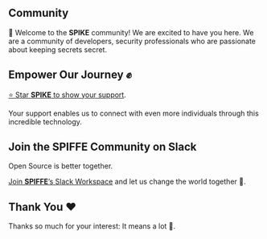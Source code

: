 ## Community

👋 Welcome to the **SPIKE** community! We are excited to have you here. We are a 
community of developers, security professionals who are 
passionate about keeping secrets secret.

## Empower Our Journey ✊

[⭐️ Star **SPIKE** to show your support](https://github.com/spiffe/spike).

Your support enables us to connect with even more individuals through this 
incredible technology.

## Join the SPIFFE Community on Slack

Open Source is better together.

[Join **SPIFFE**’s Slack Workspace](https://slack.spiffe.io/) and let us change the 
world together 🤘.

## Thank You ❤️

Thanks so much for your interest: It means a lot 🙏.